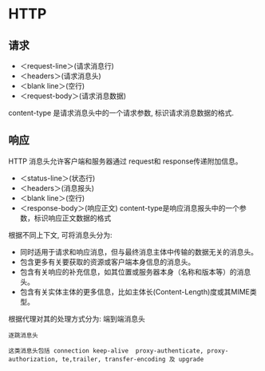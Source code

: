 # HTTP

## 请求
* ＜request-line＞(请求消息行)
* ＜headers＞(请求消息头)
* ＜blank line＞(空行)
* ＜request-body＞(请求消息数据)

content-type 是请求消息头中的一个请求参数, 标识请求消息数据的格式.

## 响应
HTTP 消息头允许客户端和服务器通过 request和 response传递附加信息。
* ＜status-line＞(状态行)
* ＜headers＞(消息报头)
* ＜blank line＞(空行)
* ＜response-body＞(响应正文)
content-type是响应消息报头中的一个参数，标识响应正文数据的格式


根据不同上下文, 可将消息头分为:
* 同时适用于请求和响应消息，但与最终消息主体中传输的数据无关的消息头。
* 包含更多有关要获取的资源或客户端本身信息的消息头。
* 包含有关响应的补充信息，如其位置或服务器本身（名称和版本等）的消息头。
* 包含有关实体主体的更多信息，比如主体长(Content-Length)度或其MIME类型。

根据代理对其的处理方式分为:
    端到端消息头
    
    
    逐跳消息头
    
    这类消息头包括 connection keep-alive  proxy-authenticate, proxy-authorization, te,trailer, transfer-encoding 及 upgrade